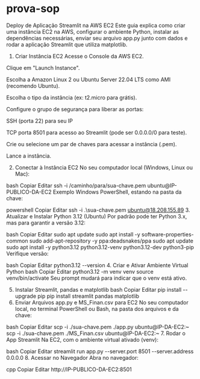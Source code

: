 # prova-sop
Deploy de Aplicação Streamlit na AWS EC2
Este guia explica como criar uma instância EC2 na AWS, configurar o ambiente Python, instalar as dependências necessárias, enviar seu arquivo app.py junto com dados e rodar a aplicação Streamlit que utiliza matplotlib.

1. Criar Instância EC2
Acesse o Console da AWS EC2.

Clique em "Launch Instance".

Escolha a Amazon Linux 2 ou Ubuntu Server 22.04 LTS como AMI (recomendo Ubuntu).

Escolha o tipo da instância (ex: t2.micro para grátis).

Configure o grupo de segurança para liberar as portas:

SSH (porta 22) para seu IP

TCP porta 8501 para acesso ao Streamlit (pode ser 0.0.0.0/0 para teste).

Crie ou selecione um par de chaves para acessar a instância (.pem).

Lance a instância.

2. Conectar à Instância EC2
No seu computador local (Windows, Linux ou Mac):

bash
Copiar
Editar
ssh -i /caminho/para/sua-chave.pem ubuntu@IP-PUBLICO-DA-EC2
Exemplo Windows PowerShell, estando na pasta da chave:

powershell
Copiar
Editar
ssh -i .\sua-chave.pem ubuntu@18.208.155.89
3. Atualizar e Instalar Python 3.12 (Ubuntu)
Por padrão pode ter Python 3.x, mas para garantir a versão 3.12:

bash
Copiar
Editar
sudo apt update
sudo apt install -y software-properties-common
sudo add-apt-repository -y ppa:deadsnakes/ppa
sudo apt update
sudo apt install -y python3.12 python3.12-venv python3.12-dev python3-pip
Verifique versão:

bash
Copiar
Editar
python3.12 --version
4. Criar e Ativar Ambiente Virtual Python
bash
Copiar
Editar
python3.12 -m venv venv
source venv/bin/activate
Seu prompt mudará para indicar que o venv está ativo.

5. Instalar Streamlit, pandas e matplotlib
bash
Copiar
Editar
pip install --upgrade pip
pip install streamlit pandas matplotlib
6. Enviar Arquivos app.py e MS_Finan.csv para EC2
No seu computador local, no terminal PowerShell ou Bash, na pasta dos arquivos e da chave:

bash
Copiar
Editar
scp -i ./sua-chave.pem ./app.py ubuntu@IP-DA-EC2:~
scp -i ./sua-chave.pem ./MS_Finan.csv ubuntu@IP-DA-EC2:~
7. Rodar o App Streamlit
Na EC2, com o ambiente virtual ativado (venv):

bash
Copiar
Editar
streamlit run app.py --server.port 8501 --server.address 0.0.0.0
8. Acessar no Navegador
Abra no navegador:

cpp
Copiar
Editar
http://IP-PUBLICO-DA-EC2:8501
